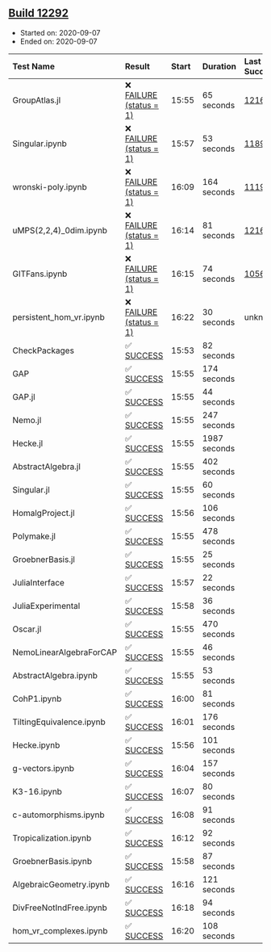 ## [Build 12292](https://oscarci.mathematik.uni-kl.de/job/oscar/12292/)

* Started on: 2020-09-07
* Ended on: 2020-09-07

| Test Name    | Result | Start | Duration | Last Success | First Failure |
|:-------------|:-------|:------|:---------|:-------------|:--------------|
| GroupAtlas.jl | ❌ [FAILURE (status = 1)](https://oscarci.mathematik.uni-kl.de/job/oscar/12292/artifact/logs/build-12292/GroupAtlas.jl.log) | 15:55 | 65 seconds | [12167](https://oscarci.mathematik.uni-kl.de/job/oscar/12167/) | [12168](https://oscarci.mathematik.uni-kl.de/job/oscar/12168/) |
| Singular.ipynb | ❌ [FAILURE (status = 1)](https://oscarci.mathematik.uni-kl.de/job/oscar/12292/artifact/logs/build-12292/Singular.ipynb.log) | 15:57 | 53 seconds | [11893](https://oscarci.mathematik.uni-kl.de/job/oscar/11893/) | [11894](https://oscarci.mathematik.uni-kl.de/job/oscar/11894/) |
| wronski-poly.ipynb | ❌ [FAILURE (status = 1)](https://oscarci.mathematik.uni-kl.de/job/oscar/12292/artifact/logs/build-12292/wronski-poly.ipynb.log) | 16:09 | 164 seconds | [11192](https://oscarci.mathematik.uni-kl.de/job/oscar/11192/) | [11193](https://oscarci.mathematik.uni-kl.de/job/oscar/11193/) |
| uMPS(2,2,4)_0dim.ipynb | ❌ [FAILURE (status = 1)](https://oscarci.mathematik.uni-kl.de/job/oscar/12292/artifact/logs/build-12292/uMPS-2-2-4-_0dim.ipynb.log) | 16:14 | 81 seconds | [12167](https://oscarci.mathematik.uni-kl.de/job/oscar/12167/) | [12168](https://oscarci.mathematik.uni-kl.de/job/oscar/12168/) |
| GITFans.ipynb | ❌ [FAILURE (status = 1)](https://oscarci.mathematik.uni-kl.de/job/oscar/12292/artifact/logs/build-12292/GITFans.ipynb.log) | 16:15 | 74 seconds | [10566](https://oscarci.mathematik.uni-kl.de/job/oscar/10566/) | [10567](https://oscarci.mathematik.uni-kl.de/job/oscar/10567/) |
| persistent_hom_vr.ipynb | ❌ [FAILURE (status = 1)](https://oscarci.mathematik.uni-kl.de/job/oscar/12292/artifact/logs/build-12292/persistent_hom_vr.ipynb.log) | 16:22 | 30 seconds | unknown | unknown |
| CheckPackages | ✅ [SUCCESS](https://oscarci.mathematik.uni-kl.de/job/oscar/12292/artifact/logs/build-12292/CheckPackages.log) | 15:53 | 82 seconds |  |  |
| GAP | ✅ [SUCCESS](https://oscarci.mathematik.uni-kl.de/job/oscar/12292/artifact/logs/build-12292/GAP.log) | 15:55 | 174 seconds |  |  |
| GAP.jl | ✅ [SUCCESS](https://oscarci.mathematik.uni-kl.de/job/oscar/12292/artifact/logs/build-12292/GAP.jl.log) | 15:55 | 44 seconds |  |  |
| Nemo.jl | ✅ [SUCCESS](https://oscarci.mathematik.uni-kl.de/job/oscar/12292/artifact/logs/build-12292/Nemo.jl.log) | 15:55 | 247 seconds |  |  |
| Hecke.jl | ✅ [SUCCESS](https://oscarci.mathematik.uni-kl.de/job/oscar/12292/artifact/logs/build-12292/Hecke.jl.log) | 15:55 | 1987 seconds |  |  |
| AbstractAlgebra.jl | ✅ [SUCCESS](https://oscarci.mathematik.uni-kl.de/job/oscar/12292/artifact/logs/build-12292/AbstractAlgebra.jl.log) | 15:55 | 402 seconds |  |  |
| Singular.jl | ✅ [SUCCESS](https://oscarci.mathematik.uni-kl.de/job/oscar/12292/artifact/logs/build-12292/Singular.jl.log) | 15:55 | 60 seconds |  |  |
| HomalgProject.jl | ✅ [SUCCESS](https://oscarci.mathematik.uni-kl.de/job/oscar/12292/artifact/logs/build-12292/HomalgProject.jl.log) | 15:56 | 106 seconds |  |  |
| Polymake.jl | ✅ [SUCCESS](https://oscarci.mathematik.uni-kl.de/job/oscar/12292/artifact/logs/build-12292/Polymake.jl.log) | 15:55 | 478 seconds |  |  |
| GroebnerBasis.jl | ✅ [SUCCESS](https://oscarci.mathematik.uni-kl.de/job/oscar/12292/artifact/logs/build-12292/GroebnerBasis.jl.log) | 15:55 | 25 seconds |  |  |
| JuliaInterface | ✅ [SUCCESS](https://oscarci.mathematik.uni-kl.de/job/oscar/12292/artifact/logs/build-12292/JuliaInterface.log) | 15:57 | 22 seconds |  |  |
| JuliaExperimental | ✅ [SUCCESS](https://oscarci.mathematik.uni-kl.de/job/oscar/12292/artifact/logs/build-12292/JuliaExperimental.log) | 15:58 | 36 seconds |  |  |
| Oscar.jl | ✅ [SUCCESS](https://oscarci.mathematik.uni-kl.de/job/oscar/12292/artifact/logs/build-12292/Oscar.jl.log) | 15:55 | 470 seconds |  |  |
| NemoLinearAlgebraForCAP | ✅ [SUCCESS](https://oscarci.mathematik.uni-kl.de/job/oscar/12292/artifact/logs/build-12292/NemoLinearAlgebraForCAP.log) | 15:55 | 46 seconds |  |  |
| AbstractAlgebra.ipynb | ✅ [SUCCESS](https://oscarci.mathematik.uni-kl.de/job/oscar/12292/artifact/logs/build-12292/AbstractAlgebra.ipynb.log) | 15:55 | 53 seconds |  |  |
| CohP1.ipynb | ✅ [SUCCESS](https://oscarci.mathematik.uni-kl.de/job/oscar/12292/artifact/logs/build-12292/CohP1.ipynb.log) | 16:00 | 81 seconds |  |  |
| TiltingEquivalence.ipynb | ✅ [SUCCESS](https://oscarci.mathematik.uni-kl.de/job/oscar/12292/artifact/logs/build-12292/TiltingEquivalence.ipynb.log) | 16:01 | 176 seconds |  |  |
| Hecke.ipynb | ✅ [SUCCESS](https://oscarci.mathematik.uni-kl.de/job/oscar/12292/artifact/logs/build-12292/Hecke.ipynb.log) | 15:56 | 101 seconds |  |  |
| g-vectors.ipynb | ✅ [SUCCESS](https://oscarci.mathematik.uni-kl.de/job/oscar/12292/artifact/logs/build-12292/g-vectors.ipynb.log) | 16:04 | 157 seconds |  |  |
| K3-16.ipynb | ✅ [SUCCESS](https://oscarci.mathematik.uni-kl.de/job/oscar/12292/artifact/logs/build-12292/K3-16.ipynb.log) | 16:07 | 80 seconds |  |  |
| c-automorphisms.ipynb | ✅ [SUCCESS](https://oscarci.mathematik.uni-kl.de/job/oscar/12292/artifact/logs/build-12292/c-automorphisms.ipynb.log) | 16:08 | 91 seconds |  |  |
| Tropicalization.ipynb | ✅ [SUCCESS](https://oscarci.mathematik.uni-kl.de/job/oscar/12292/artifact/logs/build-12292/Tropicalization.ipynb.log) | 16:12 | 92 seconds |  |  |
| GroebnerBasis.ipynb | ✅ [SUCCESS](https://oscarci.mathematik.uni-kl.de/job/oscar/12292/artifact/logs/build-12292/GroebnerBasis.ipynb.log) | 15:58 | 87 seconds |  |  |
| AlgebraicGeometry.ipynb | ✅ [SUCCESS](https://oscarci.mathematik.uni-kl.de/job/oscar/12292/artifact/logs/build-12292/AlgebraicGeometry.ipynb.log) | 16:16 | 121 seconds |  |  |
| DivFreeNotIndFree.ipynb | ✅ [SUCCESS](https://oscarci.mathematik.uni-kl.de/job/oscar/12292/artifact/logs/build-12292/DivFreeNotIndFree.ipynb.log) | 16:18 | 94 seconds |  |  |
| hom_vr_complexes.ipynb | ✅ [SUCCESS](https://oscarci.mathematik.uni-kl.de/job/oscar/12292/artifact/logs/build-12292/hom_vr_complexes.ipynb.log) | 16:20 | 108 seconds |  |  |
